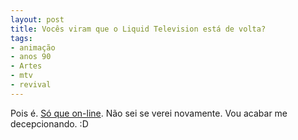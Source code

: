 ```yaml
---
layout: post
title: Vocês viram que o Liquid Television está de volta?
tags:
- animação
- anos 90
- Artes
- mtv
- revival
---
```


Pois é. [Só que on-line](http://liquidtelevision.com/). Não sei se verei novamente. Vou acabar me decepcionando. :D
